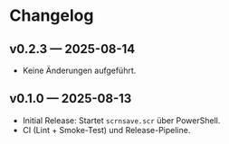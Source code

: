 # Changelog

## v0.2.3 — 2025-08-14
- Keine Änderungen aufgeführt.

## v0.1.0 — 2025-08-13
- Initial Release: Startet `scrnsave.scr` über PowerShell.
- CI (Lint + Smoke-Test) und Release-Pipeline.
